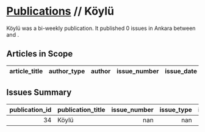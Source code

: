 # [Publications](firstlevel_publications.md) // Köylü

Köylü was a bi-weekly publication. It published 0 issues in Ankara between  and .

## Articles in Scope

| article_title   | author_type   | author   | issue_number   | issue_date   | pages   |
|-----------------|---------------|----------|----------------|--------------|---------|

## Issues Summary

|   publication_id | publication_title   |   issue_number |   issue_type |   issue_year |   issue_month |   issue_day |   printing_house_name |
|-----------------:|:--------------------|---------------:|-------------:|-------------:|--------------:|------------:|----------------------:|
|               34 | Köylü               |            nan |          nan |          nan |           nan |         nan |                   nan |